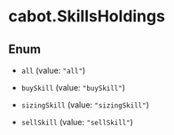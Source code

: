# cabot.SkillsHoldings

## Enum


* `all` (value: `"all"`)

* `buySkill` (value: `"buySkill"`)

* `sizingSkill` (value: `"sizingSkill"`)

* `sellSkill` (value: `"sellSkill"`)



